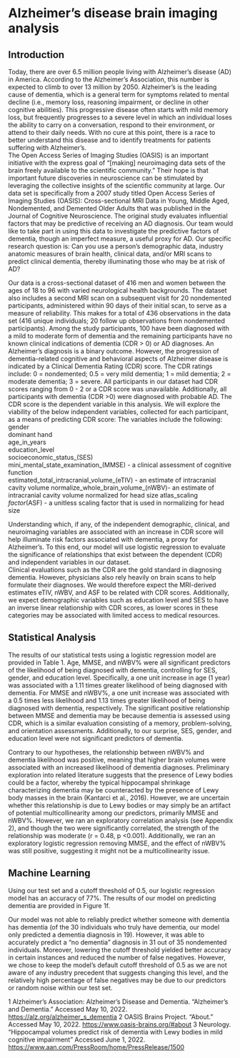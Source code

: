 # Alzheimer’s disease brain imaging analysis
## Introduction
Today, there are over 6.5 million people living with Alzheimer’s disease (AD) in America. According to the Alzheimer’s Association, this number is expected to climb to over 13 million by 2050. Alzheimer’s is the leading cause of dementia, which is a general term for symptoms related to mental decline (i.e., memory loss, reasoning impairment, or decline in other cognitive abilities). This progressive disease often starts with mild memory loss, but frequently progresses to a severe level in which an individual loses the ability to carry on a conversation, respond to their environment, or attend to their daily needs. With no cure at this point, there is a race to better understand this disease and to identify  treatments  for  patients  suffering with  Alzheimer’s.  
The Open Access Series of Imaging Studies (OASIS) is an important initiative with the express goal of “[making] neuroimaging data sets of the brain freely available to the scientific community.” Their hope is that important future discoveries in neuroscience can be stimulated by leveraging the collective insights of the scientific community at large. Our data set is specifically from a 2007 study titled Open Access Series of Imaging Studies (OASIS): Cross-sectional MRI Data in Young, Middle Aged, Nondemented, and Demented Older Adults that was published in the Journal of Cognitive Neuroscience. The original study evaluates influential factors that may be predictive of receiving an AD diagnosis. 
Our team would like to take part in using this data to investigate the predictive factors of dementia, though an imperfect measure, a useful proxy for AD. Our specific research question is: Can you use a person’s demographic data, industry anatomic measures of brain health, clinical data, and/or MRI scans to predict clinical dementia, thereby illuminating those who may be at risk of AD? 

Our data is a cross-sectional dataset of 416 men and women between the ages of 18 to 96 with varied neurological health backgrounds. The dataset also includes a second MRI scan on a subsequent visit for 20 nondemented participants, administered within 90 days of their initial scan, to serve as a measure of reliability. This makes for a total of 436 observations in the data set (416 unique individuals; 20 follow up observations from nondemented participants). Among the study participants, 100 have been diagnosed with a mild to moderate form of dementia and the remaining participants have no known clinical indications of dementia (CDR > 0) or AD diagnoses.
An Alzheimer’s diagnosis is a binary outcome. However, the progression of dementia-related cognitive and behavioral aspects of Alzheimer disease is indicated by a Clinical Dementia Rating (CDR) score. The CDR ratings include: 0 = nondemented; 0.5 = very mild dementia; 1 = mild dementia; 2 = moderate dementia; 3 = severe. All participants in our dataset had CDR scores ranging from 0 - 2 or a CDR score was unavailable. Additionally, all participants with dementia (CDR >0) were diagnosed with probable AD. The CDR score is the dependent variable in this analysis. 
We will explore the viability of the below independent variables, collected for each participant, as a means of predicting CDR score:
The variables include the following:
gender                                 	
dominant hand                           	
 age_in_years                          	
education_level                         	
socioeconomic_status_(SES)              	
mini_mental_state_examination_(MMSE) - a clinical assessment of cognitive function    	
estimated_total_intracranial_volume_(eTIV) - an estimate of intracranial cavity volume
normalize_whole_brain_volume_(nWBV)- an estimate of intracranial cavity volume normalized for head size
atlas_scaling _factor_(ASF) - a unitless scaling factor that is used in normalizing for head size

Understanding which, if any, of the independent demographic, clinical, and neuroimaging variables are associated with an increase in CDR score will help illuminate risk factors associated with dementia, a proxy for Alzheimer’s. To this end, our model will use logistic regression to evaluate the significance of relationships that exist between the dependent (CDR) and independent variables in our dataset.  
Clinical evaluations such as the CDR are the gold standard in diagnosing dementia. However, physicians also rely heavily on brain scans to help formulate their diagnoses. We would therefore expect the MRI-derived estimates eTIV, nWBV, and ASF to be related with CDR scores. Additionally, we expect demographic variables such as education level and SES to have an inverse linear relationship with CDR scores, as lower scores in these categories may be associated with limited access to medical resources.  

## Statistical Analysis
The results of our statistical tests using a logistic regression model are provided in Table 1. Age, MMSE, and nWBV% were all significant predictors of the likelihood of being diagnosed with dementia, controlling for SES, gender, and education level. Specifically, a one unit increase in age (1 year) was associated with a 1.11 times greater likelihood of being diagnosed with dementia. For MMSE and nWBV%, a one unit increase was associated with a 0.5 times less likelihood and 	1.13 times greater likelihood of being diagnosed with dementia, respectively. The significant positive relationship between MMSE and dementia may be because dementia is assessed using CDR, which is a similar evaluation consisting of a memory, problem-solving, and orientation assessments. Additionally, to our surprise, SES, gender, and education level were not significant predictors of dementia. 

Contrary to our hypotheses, the relationship between nWBV% and dementia likelihood was positive, meaning that higher brain volumes were associated with an increased likelihood of dementia diagnoses. Preliminary exploration into related literature suggests that the presence of Lewy bodies could be a factor, whereby the typical hippocampal shrinkage characterizing dementia may be counteracted by the presence of Lewy body masses in the brain (Kantarci et al., 2016). However, we are uncertain whether this relationship is due to Lewy bodies or may simply be an artifact of potential multicollinearity among our predictors, primarily MMSE and nWBV%. However, we ran an exploratory correlation analysis (see Appendix 2), and though the two were significantly correlated, the strength of the relationship was moderate (r = 0.48, p <0.001). Additionally, we ran an exploratory logistic regression removing MMSE, and the effect of nWBV% was still positive, suggesting it might not be a multicollinearity issue. 

## Machine Learning

Using our test set and a cutoff threshold of 0.5, our logistic regression model has an accuracy of 77%. The results of our model on predicting dementia are provided in Figure 1f. 

Our model was not able to reliably predict whether someone with dementia has dementia (of the 30 individuals who truly have dementia, our model only predicted a dementia diagnosis in 19). However, it was able to accurately predict a “no dementia” diagnosis in 31 out of 35 nondemented individuals. Moreover, lowering the cutoff threshold yielded better accuracy in certain instances and reduced the number of false negatives. However, we chose to keep the model’s default cutoff threshold of 0.5 as we are not aware of any industry precedent that suggests changing this level, and the relatively high percentage of false negatives may be due to our predictors or random noise within our test set.

1 Alzheimer’s Association: Alzheimer’s Disease and Dementia. “Alzheimer’s and Dementia.” Accessed May 10, 2022. https://alz.org/alzheimer_s_dementia
2 OASIS Brains Project. “About.” Accessed May 10, 2022. https://www.oasis-brains.org/#about
3 Neurology. “Hippocampal volumes predict risk of dementia with Lewy bodies in mild cognitive impairment” Accessed June 1, 2022. https://www.aan.com/PressRoom/home/PressRelease/1500
